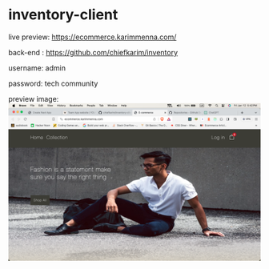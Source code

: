 # inventory-client
live preview: https://ecommerce.karimmenna.com/

back-end : https://github.com/chiefkarim/inventory

username: admin 

password: tech community

preview image: ![preview image](preview.png)
